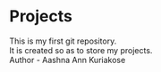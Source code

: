 # Projects
This is my first git repository. 
<br>
It is created so as to store my projects.
<br>
Author - Aashna Ann Kuriakose
